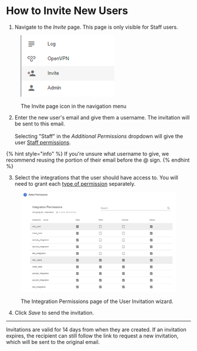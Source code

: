 # How to Invite New Users

1. Navigate to the _Invite_ page. This page is only visible for Staff users.

<figure><img src="../.gitbook/assets/image (99).png" alt=""><figcaption><p>The Invite page icon in the navigation menu</p></figcaption></figure>

2. Enter the new user's email and give them a username. The invitation will be sent to this email. \
   \
   Selecting "Staff" in the _Additional Permissions_ dropdown will give the user [Staff permissions](../glyue-platform-reference/permissions/#user-type).

{% hint style="info" %}
If you're unsure what username to give, we recommend reusing the portion of their email before the @ sign.
{% endhint %}

3. Select the integrations that the user should have access to. You will need to grant each [type of permission](../reference/integration\_configuration.md#integration-permissions) separately.

<figure><img src="../.gitbook/assets/image (7) (2) (1).png" alt=""><figcaption><p>The Integration Permissions page of the User Invitation wizard.</p></figcaption></figure>

4. Click _Save_ to send the invitation.

***

Invitations are valid for 14 days from when they are created. If an invitation expires, the recipient can still follow the link to request a new invitation, which will be sent to the original email.

